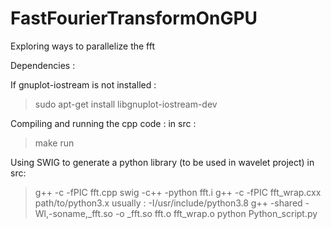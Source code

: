 # FastFourierTransformOnGPU
Exploring ways to parallelize the fft

Dependencies :

If gnuplot-iostream is not installed :
> sudo apt-get install libgnuplot-iostream-dev


Compiling and running the cpp code :
in src :
> make run

Using SWIG to generate a python library (to be used in wavelet project)
in src:
> g++ -c -fPIC fft.cpp
> swig -c++ -python fft.i
> g++ -c -fPIC fft_wrap.cxx  path/to/python3.x 	 usually : -I/usr/include/python3.8
> g++ -shared -Wl,-soname,_fft.so -o _fft.so fft.o fft_wrap.o
> python Python_script.py

